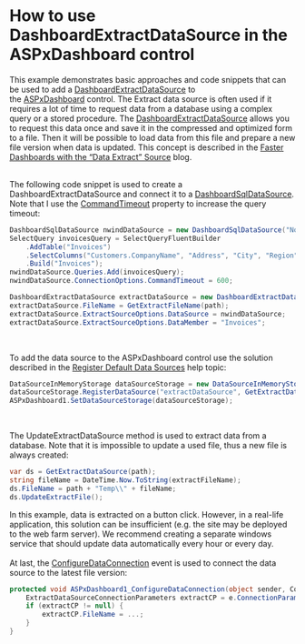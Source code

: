 # How to use DashboardExtractDataSource in the ASPxDashboard control


<p>This example demonstrates basic approaches and code snippets that can be used to add a <a href="https://documentation.devexpress.com/Dashboard/clsDevExpressDashboardCommonDashboardExtractDataSourcetopic.aspx">DashboardExtractDataSource</a> to the <a href="https://documentation.devexpress.com/Dashboard/clsDevExpressDashboardWebASPxDashboardtopic.aspx">ASPxDashboard</a> control. The Extract data source is often used if it requires a lot of time to request data from a database using a complex query or a stored procedure. The <a href="https://documentation.devexpress.com/Dashboard/clsDevExpressDashboardCommonDashboardExtractDataSourcetopic.aspx">DashboardExtractDataSource</a> allows you to request this data once and save it in the compressed and optimized form to a file. Then it will be possible to load data from this file and prepare a new file version when data is updated. This concept is described in the <a href="https://community.devexpress.com/blogs/news/archive/2016/08/16/faster-dashboards-with-the-data-extract-source.aspx">Faster Dashboards with the “Data Extract” Source</a> blog.</p>
<p><br>The following code snippet is used to create a DashboardExtractDataSource and connect it to a <a href="https://documentation.devexpress.com/Dashboard/clsDevExpressDashboardCommonDashboardSqlDataSourcetopic.aspx">DashboardSqlDataSource</a>. Note that I use the <a href="https://documentation.devexpress.com/CoreLibraries/DevExpressDataAccessSqlConnectionOptions_CommandTimeouttopic.aspx">CommandTimeout</a> property to increase the query timeout:</p>


```cs
DashboardSqlDataSource nwindDataSource = new DashboardSqlDataSource("Northwind Invoices", "nwindConnection");
SelectQuery invoicesQuery = SelectQueryFluentBuilder
    .AddTable("Invoices")
    .SelectColumns("Customers.CompanyName", "Address", "City", "Region", "PostalCode", "Country", "Salesperson", "OrderDate", "Shippers.CompanyName", "ProductName", "UnitPrice", "Quantity", "Discount", "ExtendedPrice", "Freight")
    .Build("Invoices");
nwindDataSource.Queries.Add(invoicesQuery);
nwindDataSource.ConnectionOptions.CommandTimeout = 600;

DashboardExtractDataSource extractDataSource = new DashboardExtractDataSource("Invoices Extract Data Source");
extractDataSource.FileName = GetExtractFileName(path);            
extractDataSource.ExtractSourceOptions.DataSource = nwindDataSource;
extractDataSource.ExtractSourceOptions.DataMember = "Invoices";
```


<p> </p>
<p>To add the data source to the ASPxDashboard control use the solution described in the <a href="https://documentation.devexpress.com/Dashboard/CustomDocument116300.aspx">Register Default Data Sources</a> help topic:</p>


```cs
DataSourceInMemoryStorage dataSourceStorage = new DataSourceInMemoryStorage();
dataSourceStorage.RegisterDataSource("extractDataSource", GetExtractDataSource( path ).SaveToXml());
ASPxDashboard1.SetDataSourceStorage(dataSourceStorage);
```


<p> </p>
<p>The UpdateExtractDataSource method is used to extract data from a database. Note that it is impossible to update a used file, thus a new file is always created:</p>


```cs
var ds = GetExtractDataSource(path);
string fileName = DateTime.Now.ToString(extractFileName);
ds.FileName = path + "Temp\\" + fileName;
ds.UpdateExtractFile();
```


<p>In this example, data is extracted on a button click. However, in a real-life application, this solution can be insufficient (e.g. the site may be deployed to the web farm server). We recommend creating a separate windows service that should update data automatically every hour or every day.<br><br>At last, the <a href="https://documentation.devexpress.com/Dashboard/DevExpressDashboardWebASPxDashboardViewer_ConfigureDataConnectiontopic.aspx">ConfigureDataConnection</a> event is used to connect the data source to the latest file version:</p>


```cs
protected void ASPxDashboard1_ConfigureDataConnection(object sender, ConfigureDataConnectionWebEventArgs e) {
    ExtractDataSourceConnectionParameters extractCP = e.ConnectionParameters as ExtractDataSourceConnectionParameters;
    if (extractCP != null) {
        extractCP.FileName = ...;
    }
}
```


<p> </p>

<br/>


